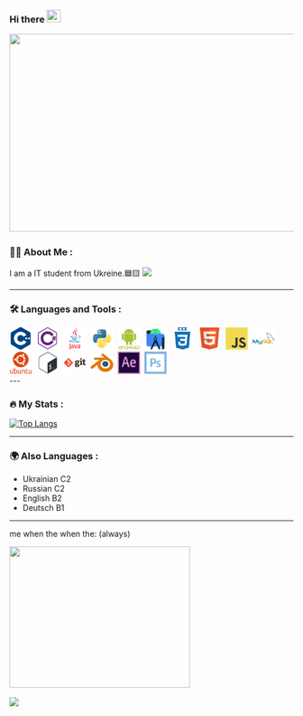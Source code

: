 ### Hi there <img src="https://github.com/blackcater/blackcater/raw/main/images/Hi.gif" width="25" height="23">

<!--
**defur/defur** is a ✨ _special_ ✨ repository because its `README.md` (this file) appears on your GitHub profile.

Here are some ideas to get you started:

- 🔭 I’m currently working on ...
- 🌱 I’m currently learning ...
- 👯 I’m looking to collaborate on ...
- 🤔 I’m looking for help with ...
- 💬 Ask me about ...
- 📫 How to reach me: ...
- 😄 Pronouns: ...
- ⚡ Fun fact: ...
-->

<div align="center">
  <img src="https://media4.giphy.com/media/ErZ8hv5eO92JW/giphy.gif?cid=790b761181c4faad0a4327f2c479b77188df4d3917c2c6c1&rid=giphy.gif&ct=g" width="700" height="350"/>
</div>

### :woman_technologist: About Me :
<!--[![Typing SVG](https://readme-typing-svg.herokuapp.com?color=%2336BCF7&lines=Hi+there)](https://git.io/typing-svg)-->
I am a IT student from Ukreine.:blue_square::yellow_square:
<img src="https://media3.giphy.com/media/ulZ7gQQz9jwZzv224n/giphy.gif?cid=790b76115ea1143c297f6a6496cd0c52b6722242ee422435&rid=giphy.gif&ct=ts" width="30">

---

### :hammer_and_wrench: Languages and Tools :

<div>
  <img src="https://github.com/devicons/devicon/blob/master/icons/cplusplus/cplusplus-plain.svg" title="c++" alt="c++" width="40" height="40"/>&nbsp;
  <img src="https://github.com/devicons/devicon/blob/master/icons/csharp/csharp-line.svg" title="c#" alt="c#" width="40" height="40"/>&nbsp;
  <img src="https://github.com/devicons/devicon/blob/master/icons/java/java-original-wordmark.svg" title="Java" alt="Java" width="40" height="40"/>&nbsp;
  <img src="https://github.com/devicons/devicon/blob/master/icons/python/python-original.svg" title="Python" alt="Python" width="40" height="40"/>&nbsp;
  <img src="https://github.com/devicons/devicon/blob/master/icons/android/android-plain-wordmark.svg" title="Android" alt="Android" width="40" height="40"/>&nbsp;
  <img src="https://github.com/devicons/devicon/blob/master/icons/androidstudio/androidstudio-original.svg" title="AndroidStudio" alt="AndroidStudio" width="40" height="40"/>&nbsp;
  <img src="https://github.com/devicons/devicon/blob/master/icons/css3/css3-plain-wordmark.svg"  title="CSS3" alt="CSS" width="40" height="40"/>&nbsp;
  <img src="https://github.com/devicons/devicon/blob/master/icons/html5/html5-original.svg" title="HTML5" alt="HTML" width="40" height="40"/>&nbsp;
  <img src="https://github.com/devicons/devicon/blob/master/icons/javascript/javascript-original.svg" title="JavaScript" alt="JavaScript" width="40" height="40"/>&nbsp;
  <img src="https://github.com/devicons/devicon/blob/master/icons/mysql/mysql-original-wordmark.svg" title="MySQL"  alt="MySQL" width="40" height="40"/>&nbsp;
  <img src="https://github.com/devicons/devicon/blob/master/icons/ubuntu/ubuntu-plain-wordmark.svg" title="ubuntu" alt="ubuntu" width="40" height="40"/>&nbsp; 
  <img src="https://github.com/devicons/devicon/blob/master/icons/bash/bash-original.svg" title="bash" **alt="bash" width="40" height="40"/>&nbsp;
  <img src="https://github.com/devicons/devicon/blob/master/icons/git/git-original-wordmark.svg" title="Git" **alt="Git" width="40" height="40"/>&nbsp;
  <img src="https://github.com/devicons/devicon/blob/master/icons/blender/blender-original.svg" title="blender" **alt="blender" width="40"/>&nbsp;
  <img src="https://github.com/devicons/devicon/blob/master/icons/aftereffects/aftereffects-original.svg" title="Ae" **alt="Ae" width="40" height="40"/>&nbsp; 
  <img src="https://github.com/devicons/devicon/blob/master/icons/photoshop/photoshop-line.svg" title="photoshop" alt="photoshop" width="40" height="40"/>

  
  
</div>
---

### :fire: My Stats :

[![Top Langs](https://github-readme-stats.vercel.app/api/top-langs/?username=defur&layout=compact&theme=vision-friendly-dark)](https://github.com/anuraghazra/github-readme-stats)

---

### :earth_africa: Also Languages :
- Ukrainian C2 
- Russian С2 
- English B2 
- Deutsch B1 

---

me when the when the: 
(always)

<img src="https://media2.giphy.com/media/y0XAoHQPmv4CQ/giphy.gif?cid=790b761134486747ee89a77a0b3c710f447280277279e0d3&rid=giphy.gif&ct=g" width="320" height="250"/>

<!--[![Anurag's GitHub stats](https://github-readme-stats.vercel.app/apidefuranuraghazra)](https://github.com/anuraghazra/github-readme-stats)-->
![](https://komarev.com/ghpvc/?username=defur)
